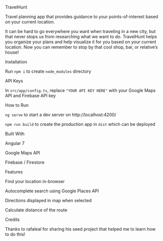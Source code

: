 TravelHunt

Travel planning app that provides guidance to your points-of-interest based on your current location.

It can be hard to go everywhere you want when traveling in a new city, but that never stops us from researching what we want to do. TravelHunt helps you organize your plans and help visualize it for you based on your current location. Now you can remember to stop by that cool shop, bar, or relative’s house!

Installation

Run `npm i` to create `node_modules` directory

API Keys

In `src/app/config.ts`, replace `"YOUR API KEY HERE"` with your Google Maps API and Firebase API key

How to Run

`ng serve` to start a dev server on http://localhost:4200/

`npm run build` to create the production app in `dist` which can be deployed

Built With

Angular 7

Google Maps API

Firebase / Firestore

Features

Find your location in-browser

Autocomplete search using Google Places API

Directions displayed in map when selected

Calculate distance of the route

Credits

Thanks to rafaleal for sharing his seed project that helped me to learn how to do this!
